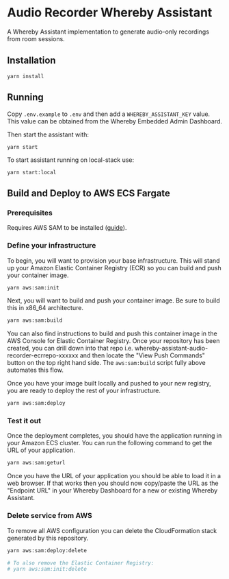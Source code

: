 # Audio Recorder Whereby Assistant

A Whereby Assistant implementation to generate audio-only recordings from room sessions.

## Installation

```
yarn install
```


## Running

Copy `.env.example` to `.env` and then add a `WHEREBY_ASSISTANT_KEY` value. This value can be obtained from the Whereby Embedded Admin Dashboard.

Then start the assistant with:

```
yarn start
```

To start assistant running on local-stack use:

```
yarn start:local
```

## Build and Deploy to AWS ECS Fargate

### Prerequisites

Requires AWS SAM to be installed ([guide](https://docs.aws.amazon.com/serverless-application-model/latest/developerguide/install-sam-cli.html)).

### Define your infrastructure

To begin, you will want to provision your base infrastructure. This will stand up your Amazon Elastic Container Registry (ECR) so you can build and push your container image.

```sh
yarn aws:sam:init
```

Next, you will want to build and push your container image. Be sure to build this in x86_64 architecture.

```sh
yarn aws:sam:build
```

You can also find instructions to build and push this container image in the AWS Console for Elastic Container Registry. Once your repository has been created, you can drill down into that repo i.e. whereby-assistant-audio-recorder-ecrrepo-xxxxxx and then locate the "View Push Commands" button on the top right hand side. The `aws:sam:build` script fully above automates this flow.

Once you have your image built locally and pushed to your new registry, you are ready to deploy the rest of your infrastructure.

```sh
yarn aws:sam:deploy
```

### Test it out

Once the deployment completes, you should have the application running in your Amazon ECS cluster. You can run the following command to get the URL of your application.

```sh
yarn aws:sam:geturl
```

Once you have the URL of your application you should be able to load it in a web browser. If that works then you should now copy/paste the URL as the "Endpoint URL" in your Whereby Dashboard for a new or existing Whereby Assistant.

### Delete service from AWS

To remove all AWS configuration you can delete the CloudFormation stack generated by this repository.

```sh
yarn aws:sam:deploy:delete

# To also remove the Elastic Container Registry:
# yarn aws:sam:init:delete
```
